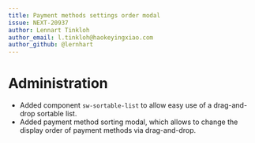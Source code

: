 ```yaml
---
title: Payment methods settings order modal
issue: NEXT-20937
author: Lennart Tinkloh
author_email: l.tinkloh@haokeyingxiao.com
author_github: @lernhart
---
```

# Administration
* Added component `sw-sortable-list` to allow easy use of a drag-and-drop sortable list.
* Added payment method sorting modal, which allows to change the display order of payment methods via drag-and-drop.
